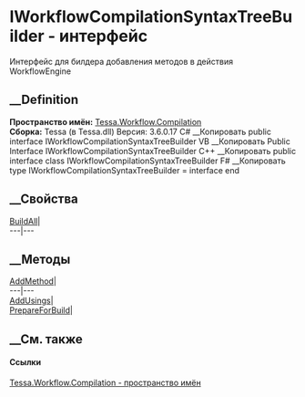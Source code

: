 # IWorkflowCompilationSyntaxTreeBuilder - интерфейс
Интерфейс для билдера добавления методов в действия WorkflowEngine
## __Definition
 **Пространство имён:**
[Tessa.Workflow.Compilation](N_Tessa_Workflow_Compilation.htm)  
 **Сборка:** Tessa (в Tessa.dll) Версия: 3.6.0.17
C# __Копировать
     public interface IWorkflowCompilationSyntaxTreeBuilder
VB __Копировать
     Public Interface IWorkflowCompilationSyntaxTreeBuilder
C++ __Копировать
     public interface class IWorkflowCompilationSyntaxTreeBuilder
F# __Копировать
     type IWorkflowCompilationSyntaxTreeBuilder = interface end
##  __Свойства
[BuildAll](P_Tessa_Workflow_Compilation_IWorkflowCompilationSyntaxTreeBuilder_BuildAll.htm)|  
---|---  
## __Методы
[AddMethod](M_Tessa_Workflow_Compilation_IWorkflowCompilationSyntaxTreeBuilder_AddMethod.htm)|  
---|---  
[AddUsings](M_Tessa_Workflow_Compilation_IWorkflowCompilationSyntaxTreeBuilder_AddUsings.htm)|  
[PrepareForBuild](M_Tessa_Workflow_Compilation_IWorkflowCompilationSyntaxTreeBuilder_PrepareForBuild.htm)|  
## __См. также
#### Ссылки
[Tessa.Workflow.Compilation - пространство
имён](N_Tessa_Workflow_Compilation.htm)
